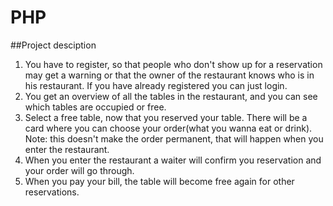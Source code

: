 PHP
===

##Project desciption
1. You have to register, so that people who don't show up for a reservation may get a warning or that the owner of the restaurant knows who is in his restaurant. If you have already registered you can just login.
2. You get an overview of all the tables in the restaurant, and you can see which tables are occupied or free.
3. Select a free table, now that you reserved your table. There will be a card where you can choose your order(what you wanna eat or drink). Note: this doesn't make the order permanent, that will happen when you enter the restaurant.
4. When you enter the restaurant a waiter will confirm you reservation and your order will go through.
5. When you pay your bill, the table will become free again for other reservations.
